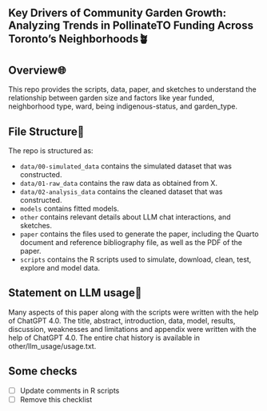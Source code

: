 ## Key Drivers of Community Garden Growth: Analyzing Trends in PollinateTO Funding Across Toronto’s Neighborhoods🪴

## Overview🌐

This repo provides the scripts, data, paper, and sketches to understand the relationship between garden size and factors like year funded, neighborhood type, ward, being indigenous-status, and garden_type.


## File Structure📂

The repo is structured as:

-   `data/00-simulated_data` contains the simulated dataset that was constructed.
-   `data/01-raw_data` contains the raw data as obtained from X.
-   `data/02-analysis_data` contains the cleaned dataset that was constructed.
-   `models` contains fitted models. 
-   `other` contains relevant details about LLM chat interactions, and sketches.
-   `paper` contains the files used to generate the paper, including the Quarto document and reference bibliography file, as well as the PDF of the paper. 
-   `scripts` contains the R scripts used to simulate, download, clean, test, explore and model data.


## Statement on LLM usage💬

Many aspects of this paper along with the scripts were written with the help of ChatGPT 4.0. The title, abstract, introduction, data, model, results, discussion, weaknesses and limitations and appendix were written with the help of ChatGPT 4.0. The entire chat history is available in other/llm_usage/usage.txt.

## Some checks

- [ ] Update comments in R scripts
- [ ] Remove this checklist
